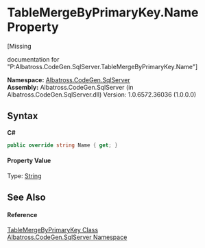 # TableMergeByPrimaryKey.Name Property 
 

\[Missing <summary> documentation for "P:Albatross.CodeGen.SqlServer.TableMergeByPrimaryKey.Name"\]

**Namespace:**&nbsp;<a href="N_Albatross_CodeGen_SqlServer.md">Albatross.CodeGen.SqlServer</a><br />**Assembly:**&nbsp;Albatross.CodeGen.SqlServer (in Albatross.CodeGen.SqlServer.dll) Version: 1.0.6572.36036 (1.0.0.0)

## Syntax

**C#**<br />
``` C#
public override string Name { get; }
```


#### Property Value
Type: <a href="http://msdn2.microsoft.com/en-us/library/s1wwdcbf" target="_blank">String</a>

## See Also


#### Reference
<a href="T_Albatross_CodeGen_SqlServer_TableMergeByPrimaryKey.md">TableMergeByPrimaryKey Class</a><br /><a href="N_Albatross_CodeGen_SqlServer.md">Albatross.CodeGen.SqlServer Namespace</a><br />
